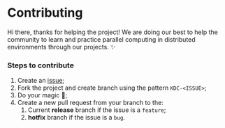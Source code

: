 # Contributing

Hi there, thanks for helping the project! We are doing our best to help the community to 
learn and practice parallel computing in distributed environments through our projects. 
:sparkles:

### Steps to contribute

1. Create an [issue](https://github.com/cluster-apps-on-docker/kafka-cluster-on-docker/issues);
2. Fork the project and create branch using the pattern `KDC-<ISSUE>`;
3. Do your magic :rainbow:;
4. Create a new pull request from your branch to the:
   1. Current **release** branch if the issue is a `feature`;
   2. **hotfix** branch if the issue is a `bug`.
